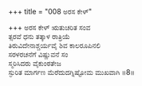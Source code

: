 +++
title = "008 ಅರಸ ಕೇಳ್"

+++
ಅರಸ ಕೇಳ್ ಋತುಚರಿತ ಸಂವ  
ತ್ಸರವೆ ಧನು ತತ್ಕಾಳ ರಾತ್ರಿಯೆ  
ತಿರುವಿದೇನಾಶ್ಚರ್ಯವೈ ಶಿವ ಕಾಲರೂಪಿನಲಿ  
ಸರಳರಚನೆಗೆ ವಿಷ್ಣುವನೆ ಸಂ  
ಸ್ಮರಿಸಿದರು ವೈಕುಂಠತೇಜ  
ಸ್ಫುರಿತ ಮಾರ್ಗಣ ಮೆರೆದುದಗ್ನಿಷ್ಟೋಮ ಮುಖವಾಗಿ      ॥8॥